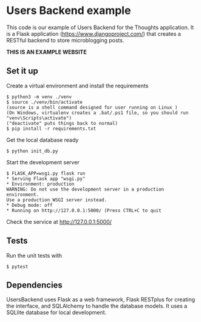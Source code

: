 # Users Backend example

This code is our example of Users Backend for the Thoughts application. It is a Flask application (https://www.djangoproject.com/) that creates a RESTful backend to store microblogging posts.

**THIS IS AN EXAMPLE WEBSITE**

## Set it up

Create a virtual environment and install the requirements

    $ python3 -m venv ./venv
    $ source ./venv/bin/activate
    (source is a shell command designed for user running on Linux )
    (On Windows, virtualenv creates a .bat/.ps1 file, so you should run "venv\Scripts\activate")
    ("deactivate" puts things back to normal)
    $ pip install -r requirements.txt

Get the local database ready

    $ python init_db.py

Start the development server

    $ FLASK_APP=wsgi.py flask run
    * Serving Flask app "wsgi.py"
    * Environment: production
    WARNING: Do not use the development server in a production environment.
    Use a production WSGI server instead.
    * Debug mode: off
    * Running on http://127.0.0.1:5000/ (Press CTRL+C to quit

Check the service at http://127.0.0.1:5000/

## Tests

Run the unit tests with

    $ pytest

## Dependencies

UsersBackend uses Flask as a web framework, Flask RESTplus for creating the interface, and SQLAlchemy to handle the database models. It uses a SQLlite database for local development.
